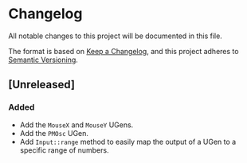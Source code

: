 # Changelog
All notable changes to this project will be documented in this file.

The format is based on [Keep a Changelog](https://keepachangelog.com/en/1.0.0/),
and this project adheres to [Semantic Versioning](https://semver.org/spec/v2.0.0.html).

## [Unreleased]
### Added
- Add the `MouseX` and `MouseY` UGens.
- Add the `PMOsc` UGen.
- Add `Input::range` method to easily map the output of a UGen to a specific range of numbers.
